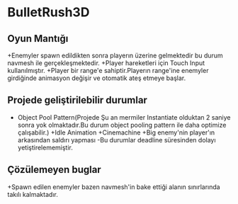 # BulletRush3D


## Oyun Mantığı

+Enemyler spawn edildikten sonra playerın üzerine gelmektedir bu durum navmesh ile gerçekleşmektedir.
+Player hareketleri için Touch Input kullanılmıştır.
+Player bir range'e sahiptir.Playerın range'ine enemyler girdiğinde animasyon değişir ve otomatik ateş etmeye başlar.


## Projede geliştirilebilir durumlar 

- Object Pool Pattern(Projede Şu an mermiler Instantiate olduktan 2 saniye sonra yok olmaktadır.Bu durum object pooling pattern ile daha optimize çalışabilir.)
+Idle Animation
+Cinemachine
+Big enemy'nin player'ın arkasından saldırı yapması
-Bu durumlar deadline süresinden dolayı yetiştirelememiştir.

## Çözülemeyen buglar

+Spawn edilen enemyler bazen navmesh'in bake ettiği alanın sınırlarında takılı kalmaktadır.
